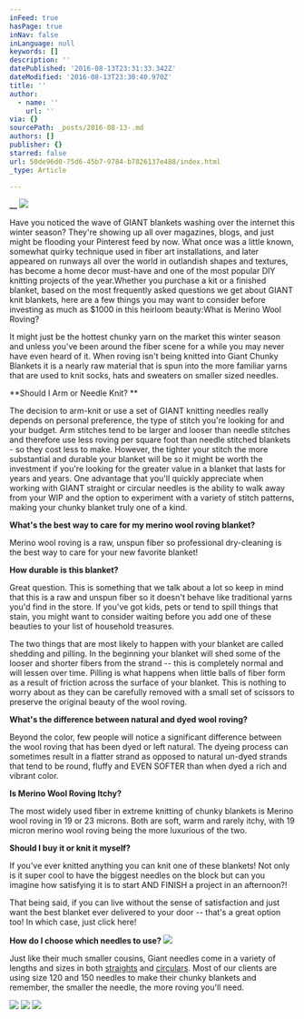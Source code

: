 ```yaml
---
inFeed: true
hasPage: true
inNav: false
inLanguage: null
keywords: []
description: ''
datePublished: '2016-08-13T23:31:33.342Z'
dateModified: '2016-08-13T23:30:40.970Z'
title: ''
author:
  - name: ''
    url: ''
via: {}
sourcePath: _posts/2016-08-13-.md
authors: []
publisher: {}
starred: false
url: 50de96d0-75d6-45b7-9784-b7826137e488/index.html
_type: Article

---
```

[][0]

**__**
![](https://the-grid-user-content.s3-us-west-2.amazonaws.com/070eb439-a8a8-4c6c-a8c6-b35b743e5778.jpg)

Have you noticed the wave of GIANT blankets washing over the internet this winter season? They're showing up all over magazines, blogs, and just might be flooding your Pinterest feed by now. What once was a little known, somewhat quirky technique used in fiber art installations, and later appeared on runways all over the world in outlandish shapes and textures, has become a home decor must-have and one of the most popular DIY knitting projects of the year.Whether you purchase a kit or a finished blanket, based on the most frequently asked questions we get about GIANT knit blankets, here are a few things you may want to consider before investing as much as $1000 in this heirloom beauty:What is Merino Wool Roving?   

It might just be the hottest chunky yarn on the market this winter season and unless you've been around the fiber scene for a while you may never have even heard of it. When roving isn't being knitted into Giant Chunky Blankets it is a nearly raw material that is spun into the more familiar yarns that are used to knit socks, hats and sweaters on smaller sized needles.

**Should I Arm or Needle Knit? **

The decision to arm-knit or use a set of GIANT knitting needles really depends on personal preference, the type of stitch you're looking for and your budget. Arm stitches tend to be larger and looser than needle stitches and therefore use less roving per square foot than needle stitched blankets - so they cost less to make. However, the tighter your stitch the more substantial and durable your blanket will be so it might be worth the investment if you're looking for the greater value in a blanket that lasts for years and years. One advantage that you'll quickly appreciate when working with GIANT straight or circular needles is the ability to walk away from your WIP and the option to experiment with a variety of stitch patterns, making your chunky blanket truly one of a kind.

**What's the best way to care for my merino wool roving blanket?**

Merino wool roving is a raw, unspun fiber so professional dry-cleaning is the best way to care for your new favorite blanket!

**How durable is this blanket?**

Great question. This is something that we talk about a lot so keep in mind that this is a raw and unspun fiber so it doesn't behave like traditional yarns you'd find in the store. If you've got kids, pets or tend to spill things that stain, you might want to consider waiting before you add one of these beauties to your list of household treasures.

The two things that are most likely to happen with your blanket are called shedding and pilling. In the beginning your blanket will shed some of the looser and shorter fibers from the strand -- this is completely normal and will lessen over time. Pilling is what happens when little balls of fiber form as a result of friction across the surface of your blanket. This is nothing to worry about as they can be carefully removed with a small set of scissors to preserve the original beauty of the wool roving.

**What's the difference between natural and dyed wool roving?**

Beyond the color, few people will notice a significant difference between the wool roving that has been dyed or left natural. The dyeing process can sometimes result in a flatter strand as opposed to natural un-dyed strands that tend to be round, fluffy and EVEN SOFTER than when dyed a rich and vibrant color. 

**Is Merino Wool Roving Itchy?**

The most widely used fiber in extreme knitting of chunky blankets is Merino wool roving in 19 or 23 microns. Both are soft, warm and rarely itchy, with 19 micron merino wool roving being the more luxurious of the two.

**Should I buy it or knit it myself?**

If you've ever knitted anything you can knit one of these blankets! Not only is it super cool to have the biggest needles on the block but can you imagine how satisfying it is to start AND FINISH a project in an afternoon?! 

That being said, if you can live without the sense of satisfaction and just want the best blanket ever delivered to your door -- that's a great option too! In which case, just click here!

**How do I choose which needles to use?**
![](https://the-grid-user-content.s3-us-west-2.amazonaws.com/5caaf013-a572-4bd6-a70b-517bb75236cb.jpg)

Just like their much smaller cousins, Giant needles come in a variety of lengths and sizes in both [straights][1] and [circulars][2]. Most of our clients are using size 120 and 150 needles to make their chunky blankets and remember, the smaller the needle, the more roving you'll need.

[][3]
![](https://the-grid-user-content.s3-us-west-2.amazonaws.com/981b0481-0d49-405c-9e42-26dd2c819585.jpg)
![](https://the-grid-user-content.s3-us-west-2.amazonaws.com/a28d1d66-1a14-4626-8889-bb00899b7429.jpg)
![](https://the-grid-user-content.s3-us-west-2.amazonaws.com/97055b95-ca9a-4273-81f0-8006d7742f1b.jpg)

[0]: http://www.intreccioknittingneedles.com/#!Nine-things-to-consider-before-investing-in-that-GIANT-knit-blanket/c2ln/567b7d010cf28854b391905b
[1]: https://www.etsy.com/shop/Intreccio?ref=l2-shopheader-name&section_id=17869931
[2]: https://www.etsy.com/shop/Intreccio?ref=l2-shopheader-name&section_id=17866678
[3]: https://www.etsy.com/shop/Intreccio?section_id=17866678&ref=shopsection_leftnav_2